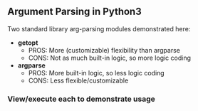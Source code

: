 ## Argument Parsing in Python3

Two standard library arg-parsing modules demonstrated here:
 * **getopt**
    - PROS: More (customizable) flexibility than argparse
    - CONS: Not as much built-in logic, so more logic coding
 * **argparse**
    - PROS: More built-in logic, so less logic coding
    - CONS: Less flexible/customizable

### View/execute each to demonstrate usage
